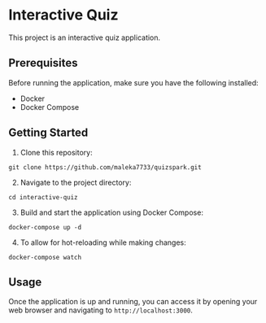 # Interactive Quiz

This project is an interactive quiz application.

## Prerequisites

Before running the application, make sure you have the following installed:

- Docker
- Docker Compose

## Getting Started

1. Clone this repository:

```shell
git clone https://github.com/maleka7733/quizspark.git
```

2. Navigate to the project directory:

```shell
cd interactive-quiz
```

3. Build and start the application using Docker Compose:

```shell
docker-compose up -d
```

4. To allow for hot-reloading while making changes:

```shell
docker-compose watch
```

## Usage

Once the application is up and running, you can access it by opening your web browser and navigating to `http://localhost:3000`.
